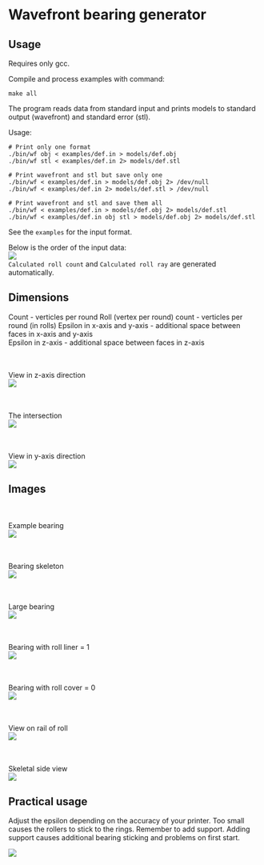 # Wavefront bearing generator

## Usage

Requires only gcc.

Compile and process examples with command:
```
make all
```

The program reads data from standard input and prints models to standard output (wavefront) and standard error (stl).

Usage:
```
# Print only one format
./bin/wf obj < examples/def.in > models/def.obj 
./bin/wf stl < examples/def.in 2> models/def.stl

# Print wavefront and stl but save only one
./bin/wf < examples/def.in > models/def.obj 2> /dev/null
./bin/wf < examples/def.in 2> models/def.stl > /dev/null

# Print wavefront and stl and save them all
./bin/wf < examples/def.in > models/def.obj 2> models/def.stl
./bin/wf < examples/def.in obj stl > models/def.obj 2> models/def.stl
```


See the `examples` for the input format.

Below is the order of the input data:<br>
![](doc/screen0.png)
<br>`Calculated roll count` and `Calculated roll ray` are generated automatically.


## Dimensions

Count - verticles per round
Roll (vertex per round) count - verticles per round (in rolls)
Epsilon in x-axis and y-axis - additional space between faces in x-axis and y-axis <br>
Epsilon in z-axis - additional space between faces in z-axis


<br><br>View in z-axis direction<br>
![](doc/screen1.png)

<br><br>The intersection<br>
![](doc/screen2.png)

<br><br>View in y-axis direction<br>
![](doc/screen3.png)

## Images

<br><br>Example bearing<br>
![](doc/screen5.png)

<br><br>Bearing skeleton<br>
![](doc/screen4.png)

<br><br>Large bearing<br>
![](doc/screen6.png)

<br><br>Bearing with roll liner = 1<br>
![](doc/screen7.png)

<br><br>Bearing with roll cover = 0<br>
![](doc/screen10.png)

<br><br>View on rail of roll<br>
![](doc/screen8.png)

<br><br>Skeletal side view<br>
![](doc/screen9.png)


## Practical usage

Adjust the epsilon depending on the accuracy of your printer.
Too small causes the rollers to stick to the rings.
Remember to add support.
Adding support causes additional bearing sticking and problems on first start.

![](doc/photo.jpg)